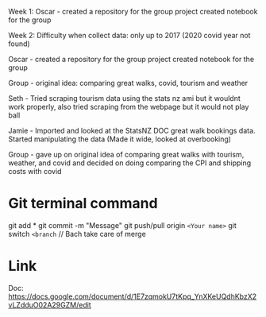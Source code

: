 Week 1:
Oscar - created a repository for the group project 
	created notebook for the group
    
Week 2:
    Difficulty when collect data: only up to 2017 (2020 covid year not found)
    
    
    

Oscar - created a repository for the group project 
	created notebook for the group

Group - original idea: comparing great walks, covid, tourism and weather

Seth - Tried scraping tourism data using the stats nz ami but it wouldnt work properly, also tried scraping from the webpage but it would not play ball
 
Jamie - Imported and looked at the StatsNZ DOC great walk bookings data.
                Started manipulating the data (Made it wide, looked at overbooking)
                
Group - gave up on original idea of comparing great walks with tourism, weather, and covid and decided on doing comparing the CPI and shipping costs with covid  

# Git terminal command

git add *
git commit -m "Message"
git push/pull origin `<Your name>`
git switch `<branch` // Bach take care of merge

# Link

Doc: https://docs.google.com/document/d/1E7zqmokU7tKpq_YnXKeUQdhKbzX2vLZdduO02A29GZM/edit
